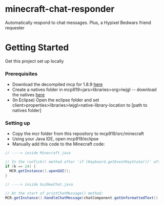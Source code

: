 # minecraft-chat-responder
Automatically respond to chat messages. Plus, a Hypixel Bedwars friend requester

# Getting Started
Get this project set up locally
### Prerequisites
* Download the decompiled mcp for 1.8.9 [here](https://github.com/Marcelektro/MCP-919)
* Create a natives folder in mcp919>jars>libraries>org>lwjgl -- download the natives [here](https://legacy.lwjgl.org)
* (In Eclipse) Open the eclipse folder and set client>properties>libraries>lwjgl>native-library-location to [path to natives folder]
### Setting up
* Copy the mcr folder from this repository to mcp919/src/minecraft
* Using your Java IDE, open mcp919/eclipse
* Manually add this code to the Minecraft code:

```java
// ----> inside Minecraft.java

// In the runTick() method after 'if (Keyboard.getEventKeyState())' after 'if (this.currentScreen != null) { } else {':
if (k == 24) {
  MCR.getInstance().openGUI();
}
```
```java
// ----> inside GuiNewChat.java

// At the start of printChatMessage() method:
MCR.getInstance().handleChatMessage(chatComponent.getUnformattedText().replaceAll("§.", ""));
```

